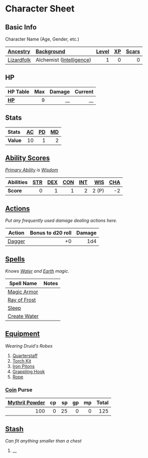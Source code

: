 # Character Sheet

## Basic Info

Character Name (Age, Gender, etc.)

| [Ancestry](../../Player%20Characters/Ancenstries/Ancestry.md)                                   | [Background](../../Player%20Characters/Backgrounds/Background.md)                            | [Level](../../Player%20Characters/Progression/Level.md) | [XP](../../Player%20Characters/Progression/Experience%20Points.md) | [Scars](../../Player%20Characters/Progression/Scars.md) |
| :---------------------------------------------------------------------------------------------- | :------------------------------------------------------------------------------------------- | ---------------------------------------------------------------: | --------------------------------------------------------------------------: | ---------------------------------------------------------------: |
| [Lizardfolk](../../Player%20Characters/Ancenstries/The%20People%20of%20Mithrinia/Lizardfolk.md) | Alchemist ([Intelligence](../../Player%20Characters/The%20Ability%20Scores/Intelligence.md)) |                                                                1 |                                                                           0 |                                                                0 |

## HP

| **HP Table**                                                             | Max | Damage | Current |
| :----------------------------------------------------------------------- | --: | -----: | ------: |
| **[HP](../../Player%20Characters/Derived%20Statistics/Hit%20Points.md)** |   9 |     __ |      __ |

## Stats

| Stats     | [AC](../../Player%20Characters/Derived%20Statistics/Armor%20Class.md) | [PD](../../Player%20Characters/Derived%20Statistics/Physical%20Defense.md) | [MD](../../Player%20Characters/Derived%20Statistics/Mental%20Defense.md) |
| :-------- | --------------------------------------------------------------------: | -------------------------------------------------------------------------: | -----------------------------------------------------------------------: |
| **Value** |                                                                    10 |                                                                          1 |                                                                        2 |

## [Ability Scores](../../Player%20Characters/The%20Ability%20Scores/Ability%20Scores.md)

*[Primary Ability](../../Player%20Characters/Backgrounds/Primary%20Ability.md) is [Wisdom](../../Player%20Characters/The%20Ability%20Scores/Wisdom.md)*

| Abilities | [STR](../../Player%20Characters/The%20Ability%20Scores/Strength.md) | [DEX](../../Player%20Characters/The%20Ability%20Scores/Dexterity.md) | [CON](../../Player%20Characters/The%20Ability%20Scores/Constitution.md) | [INT](../../Player%20Characters/The%20Ability%20Scores/Intelligence.md) | [WIS](../../Player%20Characters/The%20Ability%20Scores/Wisdom.md)<br> | [CHA](../../Player%20Characters/The%20Ability%20Scores/Charisma.md)<br> |
| :-------- | ------------------------------------------------------------------: | -------------------------------------------------------------------: | ----------------------------------------------------------------------: | ----------------------------------------------------------------------: | --------------------------------------------------------------------: | ----------------------------------------------------------------------: |
| **Score** |                                                                   0 |                                                                    1 |                                                                       1 |                                                                       2 |                                                                 2 (P) |                                                                      -2 |

## [Actions](../../Game%20Procedures/Core%20Procedures/Action.md)

*Put any frequently used damage dealing actions here.*

| Action                                                                                 | Bonus to d20 roll | Damage |
| -------------------------------------------------------------------------------------- | ----------------: | -----: |
| [Dagger](../../Items%20and%20Gear/Weapons/Melee%20Weapons/Small%20Skilled%20Weapon.md) |                +0 |    1d4 |

## [Spells](../../Magic/Spells.md)

*Knows [Water](../../Magic/Spells/Spell%20Domains/Water.md) and [Earth](../../Magic/Spells/Spell%20Domains/Earth.md) magic.*

| Spell Name                                                                           | Notes |
| ------------------------------------------------------------------------------------ | ----- |
| [Magic Armor](../../Magic/Spells/Spells%20by%20Level/Level%201/Magic%20Armor.md)     |       |
| [Ray of Frost](../../Magic/Spells/Spells%20by%20Level/Level%201/Ray%20of%20Frost.md) |       |
| [Sleep](../../Magic/Spells/Spells%20by%20Level/Level%201/Sleep.md)                   |       |
| [Create Water](../../Magic/Spells/Spells%20by%20Level/Level%201/Create%20Water.md)   |       |

## [Equipment](../../Player%20Characters/Inventory/Equipment.md)

*Wearing Druid's Robes*
1. [Quarterstaff](../../Items%20and%20Gear/Weapons/Melee%20Weapons/Small%20Simple%20Weapon.md)
2. [Torch Kit](../../Items%20and%20Gear/Gear/10%20Coins/Torch%20Kit.md)
3. [Iron Pitons](../../Items%20and%20Gear/Gear/10%20Coins/Iron%20Pitons.md)
4. [Grappling Hook](../../Items%20and%20Gear/Gear/25%20Coins/Grappling%20Hook.md)
5. [Rope](../../Items%20and%20Gear/Gear/50%20Coins/Rope.md)

### [Coin](../Economy/Coins.md) Purse

| [Mythril Powder](../../Magic/Spellcasting/Mythril.md) |  cp |  sp |  gp |  mp | Total |
| ----------------------------------------------------: | --: | --: | --: | --: | ----: |
|                                                   100 |   0 |  25 |   0 |   0 |   125 |

## [Stash](../../Player%20Characters/Inventory/Stash.md)

*Can fit anything smaller than a chest*

1. __
